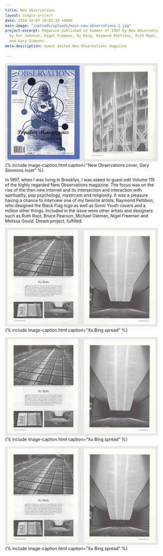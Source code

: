 ```yaml
---
title: New Observations
layout: single-project
date: 2018-10-07 19:01:39 +0000
main-image: "/uploads/uploads/main-new-observations-1.jpg"
project-excerpt: Magazine published in Summer of 1997 by New Observations. With work
  by Ken Johnson, Nigel Freeman, Xu Bing, Raymond Pettibon, Ruth Root, Lukasz Skapcski
  and Gary Simmons.
meta-description: Guest edited New Observations magazine

---
```

![](/uploads/uploads/main-new-observations-1.jpg){% include image-caption.html caption="New Observations cover, Gary Simmons inset" %}

In 1997, when I was living in Brooklyn, I was asked to guest edit Volume 115 of the highly regarded New Observations magazine. The focus was on the rise of the then new Internet and its intersection and interaction with spirituality, pop psychology, mysticism and religiosity. It was a pleasure having a chance to interview one of my favorite artists, Raymond Pettibon, who designed the Black Flag logo as well as Sonic Youth covers and a million other things. Included in the issue were other artists and designers such as Ruth Root, Bruce Pearson, Michael Oatman, Nigel Freeman and Melissa Gould. Dream project, fulfilled.

<section class="project-column-one" markdown="1">

![](/uploads/uploads/main-new-observations-inside-1.jpg){% include image-caption.html caption="Xu Bing spread" %}

</section>

<section class="project-column-two" markdown="1">

![](/uploads/uploads/main-new-observations-inside-1.jpg){% include image-caption.html caption="Xu Bing spread" %}

</section>

<section class="project-column-two" markdown="1">

![](/uploads/uploads/main-new-observations-inside-1.jpg){% include image-caption.html caption="Xu Bing spread" %}

</section>